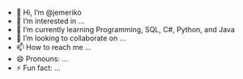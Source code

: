 - 👋 Hi, I’m @jemeriko
- 👀 I’m interested in ...
- 🌱 I’m currently learning Programming, SQL, C#, Python, and Java
- 💞️ I’m looking to collaborate on ...
- 📫 How to reach me ...
- 😄 Pronouns: ...
- ⚡ Fun fact: ...

<!---
jemeriko/jemeriko is a ✨ special ✨ repository because its `README.md` (this file) appears on your GitHub profile.
You can click the Preview link to take a look at your changes.
--->
